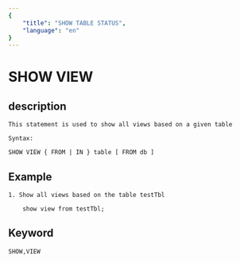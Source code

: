 ```yaml
---
{
    "title": "SHOW TABLE STATUS",
    "language": "en"
}
---
```


<!-- 
Licensed to the Apache Software Foundation (ASF) under one
or more contributor license agreements.  See the NOTICE file
distributed with this work for additional information
regarding copyright ownership.  The ASF licenses this file
to you under the Apache License, Version 2.0 (the
"License"); you may not use this file except in compliance
with the License.  You may obtain a copy of the License at

  http://www.apache.org/licenses/LICENSE-2.0

Unless required by applicable law or agreed to in writing,
software distributed under the License is distributed on an
"AS IS" BASIS, WITHOUT WARRANTIES OR CONDITIONS OF ANY
KIND, either express or implied.  See the License for the
specific language governing permissions and limitations
under the License.
-->

# SHOW VIEW

## description

	This statement is used to show all views based on a given table

    Syntax:

    SHOW VIEW { FROM | IN } table [ FROM db ]

## Example

    1. Show all views based on the table testTbl
    
        show view from testTbl;
    

## Keyword

    SHOW,VIEW
